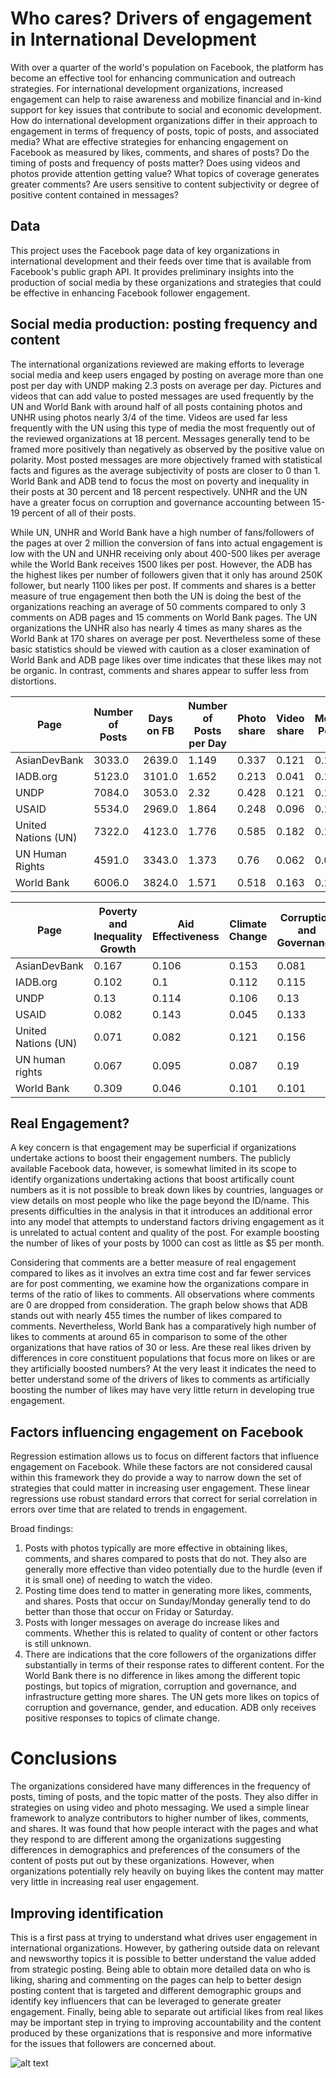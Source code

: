 # Who cares?  Drivers of engagement in International Development

With over a quarter of the world's population on Facebook, the platform has become an effective tool for enhancing communication and outreach strategies.  For international development organizations, increased engagement can help to raise awareness and mobilize financial and in-kind support for key issues that contribute to social and economic development.  How do international development organizations differ in their approach to engagement in terms of frequency of posts, topic of posts, and associated media?  What are effective strategies for enhancing engagement on Facebook as measured by likes, comments, and shares of posts?  Do the timing of posts and frequency of posts matter?  Does using videos and photos provide attention getting value?  What topics of coverage generates greater comments? Are users sensitive to content subjectivity or degree of positive content contained in messages?

## Data

This project uses the Facebook page data of key organizations in international development and their feeds over time that is available from Facebook's public graph API.  It provides preliminary insights into the production of social media by these organizations and strategies that could be effective in enhancing Facebook follower engagement.

## Social media production:  posting frequency and content 

The international organizations reviewed are making efforts to leverage social media and keep users engaged by posting on average more than one post per day with UNDP making 2.3 posts on average per day.  Pictures and videos that can add value to posted messages are used frequently by the UN and World Bank with around half of all posts containing photos and UNHR using photos nearly 3/4 of the time.  Videos are used far less frequently with the UN using this type of media the most frequently out of the reviewed organizations at 18 percent.  Messages generally tend to be framed more positively than negatively as observed by the positive value on polarity.  Most posted messages are more objectively framed with statistical facts and figures as the average subjectivity of posts are closer to 0 than 1.  World Bank and ADB tend to focus the most on poverty and inequality in their posts at 30 percent and 18 percent respectively.  UNHR and the UN have a greater focus on corruption and governance accounting between 15-19 percent of all of their posts.

While UN, UNHR and World Bank have a high number of fans/followers of the pages at over 2 million the conversion of fans into actual engagement is low with the UN and UNHR receiving only about 400-500 likes per average while the World Bank receives 1500 likes per post.  However, the ADB has the highest likes per number of followers given that it only has around 250K follower, but nearly 1100 likes per post.  If comments and shares is a better measure of true engagement then both the UN is doing the best of the organizations reaching an average of 50 comments compared to only 3 comments on ADB pages and 15 comments on World Bank pages.  The UN organizations the UNHR also has nearly 4 times as many shares as the World Bank at 170 shares on average per post.  Nevertheless some of these basic statistics should be viewed with caution as a closer examination of World Bank and ADB page likes over time indicates that these likes may not be organic.  In contrast, comments and shares appear to suffer less from distortions.   

|Page|Number of Posts|Days on FB|Number of Posts per Day|Photo share|Video share|Message Polarity|Message Subjectivity|Mean likes|Mean comments|Mean shares|
|---|---|---|---|---|---|---|---|---|---|---|
|AsianDevBank|3033.0|2639.0|1.149|0.337|0.121|0.126|0.348|1169.574|3.245|21.411|
|IADB.org|5123.0|3101.0|1.652|0.213|0.041|0.107|0.292|11.806|0.453|4.745|
|UNDP|7084.0|3053.0|2.32|0.428|0.121|0.155|0.36|329.997|13.155|68.768|
|USAID|5534.0|2969.0|1.864|0.248|0.096|0.119|0.281|121.344|5.595|16.887|
|United Nations (UN)|7322.0|4123.0|1.776|0.585|0.182|0.132|0.323|406.665|54.919|112.732|
|UN Human Rights|4591.0|3343.0|1.373|0.76|0.062|0.07|0.289|506.255|43.793|177.365|
|World Bank|6006.0|3824.0|1.571|0.518|0.163|0.131|0.351|1495.177|15.735|44.151|


|Page|Poverty and Inequality Growth|Aid Effectiveness|Climate Change|Corruption and Governance|Education|Gender|Data and Technology|Finance and Investment|Global Health|Infrastructure|Migration|International Trade|Other|
|---|---|---|---|---|---|---|---|---|---|---|---|---|---|
|AsianDevBank|0.167|0.106|0.153|0.081|0.046|0.048|0.025|0.056|0.034|0.089|0.029|0.028|0.136|
|IADB.org|0.102|0.1|0.112|0.115|0.075|0.046|0.032|0.072|0.051|0.048|0.013|0.033|0.2|
|UNDP|0.13|0.114|0.106|0.13|0.037|0.108|0.018|0.03|0.066|0.04|0.043|0.009|0.17|
|USAID|0.082|0.143|0.045|0.133|0.095|0.076|0.027|0.021|0.115|0.037|0.045|0.01|0.171|
|United Nations (UN)|0.071|0.082|0.121|0.156|0.048|0.094|0.024|0.018|0.124|0.016|0.053|0.017|0.176|
|UN human rights|0.067|0.095|0.087|0.19|0.036|0.166|0.008|0.017|0.084|0.022|0.034|0.016|0.177|
|World Bank|0.309|0.046|0.101|0.101|0.062|0.052|0.021|0.032|0.058|0.041|0.05|0.01|0.117|



## Real Engagement?

A key concern is that engagement may be superficial if organizations undertake actions to boost their engagement numbers.  The publicly available Facebook data, however, is somewhat limited in its scope to identify organizations undertaking actions that boost artifically count numbers as it is not possible to break down likes by countries, languages or view details on most people who like the page beyond the ID/name.  This presents difficulties in the analysis in that it introduces an additional error into any model that attempts to understand factors driving engagement as it is unrelated to actual content and quality of the post.  For example boosting the number of likes of your posts by 1000 can cost as little as $5 per month.

Considering that comments are a better measure of real engagement compared to likes as it involves an extra time cost and far fewer services are for post commenting, we examine how the organizations compare in terms of the ratio of likes to comments.  All observations where comments are 0 are dropped from consideration.  The graph below shows that ADB stands out with nearly 455 times the number of likes compared to comments.  Nevertheless, World Bank has a comparatively high number of likes to comments at around 65 in comparison to some of the other organizations that have ratios of 30 or less.  Are these real likes driven by differences in core constituent populations that focus more on likes or are they artificially boosted numbers?  At the very least it indicates the need to better understand some of the drivers of likes to comments as artificially boosting the number of likes may have very little return in developing true engagement. 

## Factors influencing engagement on Facebook

Regression estimation allows us to focus on different factors that influence engagement on Facebook.  While these factors are not considered causal within this framework they do provide a way to narrow down the set of strategies that could matter in increasing user engagement.  These linear regressions use robust standard errors that correct for serial correlation in errors over time that are related to trends in engagement.  

Broad findings:
1. Posts with photos typically are more effective in obtaining likes, comments, and shares compared to posts that do not.  They also are generally more effective than video potentially due to the hurdle (even if it is small one) of needing to watch the video.
2. Posting time does tend to matter in generating more likes, comments, and shares.  Posts that occur on Sunday/Monday generally tend to do better than those that occur on Friday or Saturday.
3. Posts with longer messages on average do increase likes and comments.  Whether this is related to quality of content or other factors is still unknown.
4. There are indications that the core followers of the organizations differ substantially in terms of their response rates to different content.  For the World Bank there is no difference in likes among the different topic postings, but topics of migration, corruption and governance, and infrastructure getting more shares.  The UN gets more likes on topics of corruption and governance, gender, and education.  ADB only receives positive responses to topics of climate change.

# Conclusions

The organizations considered have many differences in the frequency of posts, timing of posts, and the topic matter of the posts.  They also differ in strategies on using video and photo messaging.  We used a simple linear framework to analyze contributors to higher number of likes, comments, and shares. It was found that how people interact with the pages and what they respond to are different among the organizations suggesting differences in demographics and preferences of the consumers of the content of posts put out by these organizations.  However, when organizations potentially rely heavily on buying likes the content may matter very little in increasing real user engagement.  

## Improving identification

This is a first pass at trying to understand what drives user engagement in international organizations.  However, by gathering outside data on relevant and newsworthy topics it is possible to better understand the value added from strategic posting.  Being able to obtain more detailed data on who is liking, sharing and commenting on the pages can help to better design posting content that is targeted and different demographic groups and identify key influencers that can be leveraged to generate greater engagement.  Finally, being able to separate out artificial likes from real likes may be important step in trying to improving accountability and the content produced by these organizations that is responsive and more informative for the issues that followers are concerned about.  


![alt text](https://github.com/natc79/StockPrices/blob/master/HighVolumeDays.png "High Volume")
